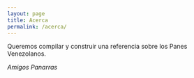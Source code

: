 ```yaml
---
layout: page
title: Acerca
permalink: /acerca/
---
```


Queremos compilar y construir una referencia sobre los Panes Venezolanos.

*Amigos Panarras*

